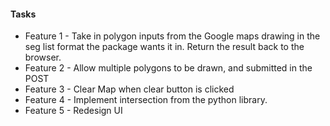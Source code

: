 #### Tasks
* Feature 1 - Take in polygon inputs from the Google maps drawing in the seg list format the package wants it in. Return the result back to the browser.
* Feature 2 - Allow multiple polygons to be drawn, and submitted in the POST
* Feature 3 - Clear Map when clear button is clicked
* Feature 4 - Implement intersection from the python library.
* Feature 5 - Redesign UI
